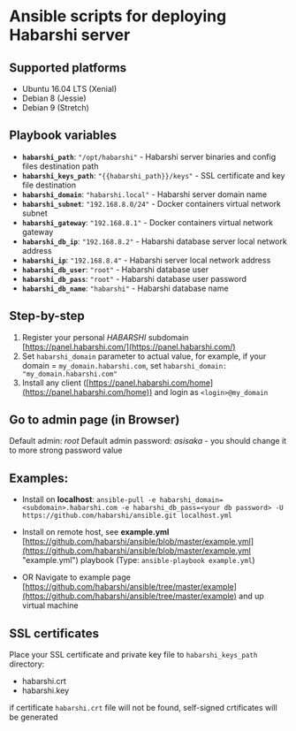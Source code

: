 # Ansible scripts for deploying **Habarshi** server

## Supported platforms

- Ubuntu 16.04 LTS (Xenial)
- Debian 8 (Jessie)
- Debian 9 (Stretch)

## Playbook variables

- **`habarshi_path`**: `"/opt/habarshi"` -  Habarshi server binaries and config files destination path
- **`habarshi_keys_path`**: `"{{habarshi_path}}/keys"` - SSL certificate and key file destination
- **`habarshi_domain`**: `"habarshi.local"` - Habarshi server domain name
- **`habarshi_subnet`**: `"192.168.8.0/24"` - Docker containers virtual network subnet
- **`habarshi_gateway`**: `"192.168.8.1"` - Docker containers virtual network gateway
- **`habarshi_db_ip`**: `"192.168.8.2"` - Habarshi database server local network address
- **`habarshi_ip`**: `"192.168.8.4"` - Habarshi server local network address
- **`habarshi_db_user`**: `"root"` - Habarshi database user
- **`habarshi_db_pass`**: `"root"` - Habarshi database user password
- **`habarshi_db_name`**: `"habarshi"` - Habarshi database name

## Step-by-step
1. Register your personal *HABARSHI* subdomain [https://panel.habarshi.com/](https://panel.habarshi.com/)  
2. Set `habarshi_domain` parameter to actual value, for example, if your domain = `my_domain.habarshi.com`, set `habarshi_domain: "my_domain.habarshi.com"`
3. Install any client ([https://panel.habarshi.com/home](https://panel.habarshi.com/home)) and login as `<login>@my_domain`

## Go to admin page (in Browser)
  Default admin: *root*
  Default admin password: *asisaka* - you should change it to more strong password value

## Examples:
  - Install on **localhost**: `ansible-pull -e habarshi_domain=<subdomain>.habarshi.com -e habarshi_db_pass=<your db password> -U https://github.com/habarshi/ansible.git localhost.yml`

  - Install on remote host, see **example.yml** [https://github.com/habarshi/ansible/blob/master/example.yml](https://github.com/habarshi/ansible/blob/master/example.yml "example.yml") playbook (Type: `ansible-playbook example.yml`)
  - OR Navigate to example page [https://github.com/habarshi/ansible/tree/master/example](https://github.com/habarshi/ansible/tree/master/example) and up virtual machine 




## SSL certificates

 Place your SSL certificate and private key file to `habarshi_keys_path` directory:

- habarshi.crt
- habarshi.key

 if certificate `habarshi.crt` file will not be found, self-signed crtificates will be generated